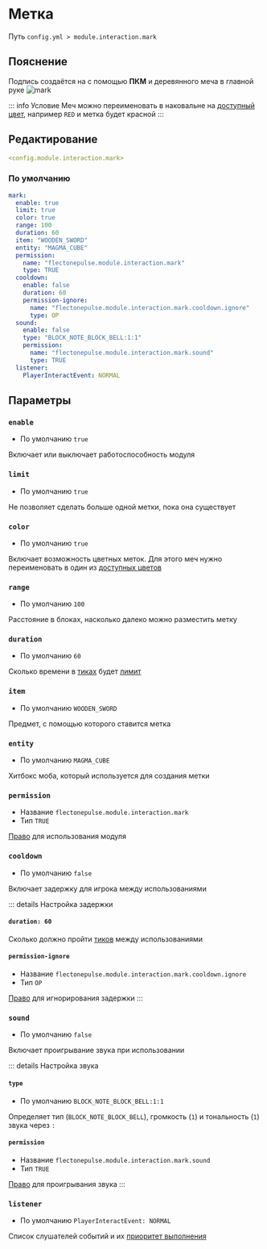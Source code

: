 # Метка
Путь `config.yml > module.interaction.mark`

## Пояснение
Подпись создаётся на c помощью **ПКМ** и деревянного меча в главной руке
![mark](/mark.gif)

::: info Условие
Меч можно переименовать в наковальне на [доступный цвет](#доступные-цвета), например `RED` и метка будет красной
:::

## Редактирование
```yaml
<config.module.interaction.mark>
```

### По умолчанию
```yaml
mark:
  enable: true
  limit: true
  color: true
  range: 100
  duration: 60
  item: "WOODEN_SWORD"
  entity: "MAGMA_CUBE"
  permission:
    name: "flectonepulse.module.interaction.mark"
    type: TRUE
  cooldown:
    enable: false
    duration: 60
    permission-ignore:
      name: "flectonepulse.module.interaction.mark.cooldown.ignore"
      type: OP
  sound:
    enable: false
    type: "BLOCK_NOTE_BLOCK_BELL:1:1"
    permission:
      name: "flectonepulse.module.interaction.mark.sound"
      type: TRUE
  listener:
    PlayerInteractEvent: NORMAL
```

## Параметры

### `enable`
- По умолчанию `true`

Включает или выключает работоспособность модуля

### `limit`
- По умолчанию `true`

Не позволяет сделать больше одной метки, пока она существует

### `color`
- По умолчанию `true`

Включает возможность цветных меток. Для этого меч нужно переименовать в один из [доступных цветов](#доступные-цвета)

### `range`
- По умолчанию `100`

Расстояние в блоках, насколько далеко можно разместить метку

### `duration`
- По умолчанию `60`

Сколько времени в [тиках](https://ru.minecraft.wiki/w/%D0%A2%D0%B0%D0%BA%D1%82) будет [лимит](#limit)

### `item`
- По умолчанию `WOODEN_SWORD`

Предмет, с помощью которого ставится метка

### `entity`
- По умолчанию `MAGMA_CUBE`

Хитбокс моба, который используется для создания метки

### `permission`
- Название `flectonepulse.module.interaction.mark`
- Тип `TRUE`

[Право](/ru/config/module/#пояснение) для использования модуля


### `cooldown`
- По умолчанию `false`

Включает задержку для игрока между использованиями

::: details Настройка задержки
#### `duration: 60`

Сколько должно пройти [тиков](https://ru.minecraft.wiki/w/%D0%A2%D0%B0%D0%BA%D1%82) между использованиями

#### `permission-ignore`
- Название `flectonepulse.module.interaction.mark.cooldown.ignore`
- Тип `OP`

[Право](/ru/config/module/#пояснение) для игнорирования задержки
:::

### `sound`
- По умолчанию `false`

Включает проигрывание звука при использовании

::: details Настройка звука
#### `type`
- По умолчанию `BLOCK_NOTE_BLOCK_BELL:1:1`

Определяет тип (`BLOCK_NOTE_BLOCK_BELL`), громкость (`1`) и тональность (`1`) звука через `:`

#### `permission`
- Название `flectonepulse.module.interaction.mark.sound`
- Тип `TRUE`

[Право](/ru/config/module/#пояснение) для проигрывания звука
:::

### `listener`
- По умолчанию `PlayerInteractEvent: NORMAL`

Список слушателей событий и их [приоритет выполнения](#приоритет-выполнения)

<!--@include: @/ru/parts/listener.md-->

<!--@include: @/ru/parts/color.md-->